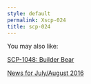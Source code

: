 ```yaml
---
style: default
permalink: Xscp-024
title: scp-024
---
```

You may also like:

[SCP-1048: Builder Bear](http://scp-wiki.net/scp-1048)

[News for July/August 2016](http://scp-wiki.net/news-07-08-2016)
